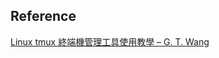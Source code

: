 

## Reference

[Linux tmux 終端機管理工具使用教學 – G. T. Wang](https://blog.gtwang.org/linux/linux-tmux-terminal-multiplexer-tutorial/)